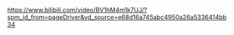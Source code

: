 https://www.bilibili.com/video/BV1hM4m1k7UJ/?spm_id_from=pageDriver&vd_source=e68d16a745abc4950a26a5336414bb34